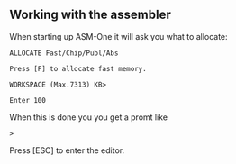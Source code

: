 ## Working with the assembler
When starting up ASM-One it will ask you what to allocate: 

```
ALLOCATE Fast/Chip/Publ/Abs

Press [F] to allocate fast memory.

WORKSPACE (Max.7313) KB>

Enter 100
```
When this is done you you get a promt like
```
>
```
Press [ESC] to enter the editor. 